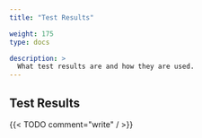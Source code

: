 ```yaml
---
title: "Test Results"

weight: 175
type: docs

description: >
  What test results are and how they are used.
---
```


## Test Results
{{< TODO comment="write" / >}}